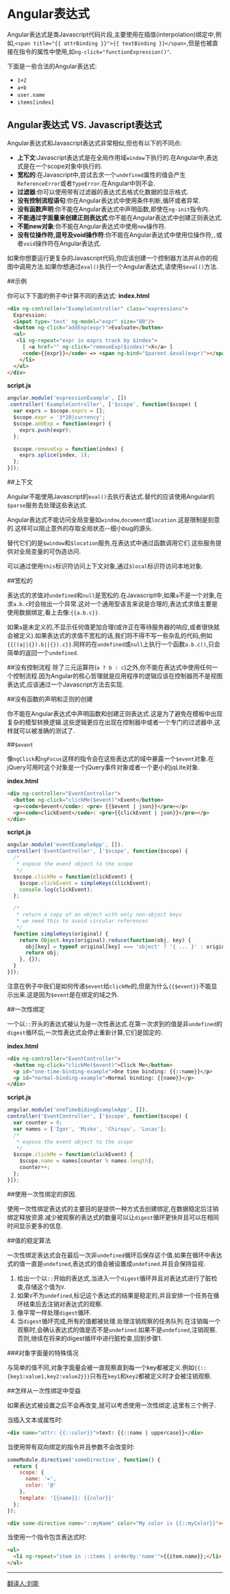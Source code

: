 # Angular表达式

Angular表达式是类Javascript代码片段,主要使用在插值\(interpolation\)绑定中,例如,`<span title="{{ attrBinding }}">{{ textBinding }}</span>`,但是也被直接在指令的属性中使用,如`ng-click="functionExpression()"`.

下面是一些合法的Angular表达式:

* `1+2`
* `a+b`
* `user.name`
* `items[index]`

## Angular表达式  VS.  Javascript表达式

Angular表达式和Javascript表达式非常相似,但也有以下的不同点:
*  **上下文**:Javascript表达式是在全局作用域`window`下执行的.在Angular中,表达式是在一个scope对象中执行的.
*  **宽松的**:在Javascript中,尝试去求一个`undefined`属性的值会产生`ReferenceError`或者`TypeError`.在Angular中则不会.
*  **过滤器**:你可以使用带有过滤器的表达式去格式化数据的显示格式.
*  **没有控制流程语句**:你在Angular表达式中使用条件判断,循环或者异常.
*  **没有函数声明**:你不能在Angular表达式中声明函数,即使在`ng-init`指令内.
*  **不能通过字面量来创建正则表达式**:你不能在Angular表达式中创建正则表达式.
* **不能new对象**:你不能在Angular表达式中使用`new`操作符.
*  **没有位操作符,逗号及void操作符**:你不能在Angular表达式中使用位操作符,`,`或者`void`操作符在Angular表达式.

如果你想要运行更复杂的Javascript代码,你应该创建一个控制器方法并从你的视图中调用方法.如果你想通过`eval()`执行一个Angular表达式,请使用`$eval()`方法.

##示例

你可以下下面的例子中计算不同的表达式:
**index.html**
```html
<div ng-controller="ExampleController" class="expressions">
  Expression:
  <input type='text' ng-model="expr" size="80"/>
  <button ng-click="addExp(expr)">Evaluate</button>
  <ul>
   <li ng-repeat="expr in exprs track by $index">
     [ <a href="" ng-click="removeExp($index)">X</a> ]
     <code>{{expr}}</code> => <span ng-bind="$parent.$eval(expr)"></span>
    </li>
  </ul>
</div>
```
**script.js**
```js
angular.module('expressionExample', [])
.controller('ExampleController', ['$scope', function($scope) {
  var exprs = $scope.exprs = [];
  $scope.expr = '3*10|currency';
  $scope.addExp = function(expr) {
    exprs.push(expr);
  };

  $scope.removeExp = function(index) {
    exprs.splice(index, 1);
  };
}]);
```
##上下文

Angular不能使用Javascript的`eval()`去执行表达式.替代的应该使用Angular的`$parse`服务去处理这些表达式.

Angular表达式不能访问全局变量如`window`,`document`或`location`.这是限制是刻意的.这样可以阻止意外的存取全局状态--细小bug的源头.

替代它们的是`$window`和`$location`服务,在表达式中通过函数调用它们.这些服务提供对全局变量的可伪造访问.

可以通过使用`this`标识符访问上下文对象,通过`$local`标识符访问本地对象.

##宽松的

表达式的求值对`undefined`和`null`是宽松的.在Javascript中,如果`a`不是一个对象,在求`a.b.c`时会抛出一个异常.这对一个通用型语言来说是合理的,表达式求值主要是使用数据绑定,看上去像:`{{a.b.c}}`.

如果`a`是未定义的,不显示任何值更加合理(或许正在等待服务器的响应,或者很快就会被定义).如果表达式的求值不宽松的话,我们将不得不写一些杂乱的代码,例如`{{((a||{}).b||{}).c}}`.同样的在`undefined`或`null`上执行一个函数`a.b.c()`,只会简单的返回一个`undefined`.

##没有控制流程
除了三元运算符(`a ? b : c`)之外,你不能在表达式中使用任何一个控制流程.因为Angular的核心哲理就是应用程序的逻辑应该在控制器而不是视图表达式,应该通过一个Javascript方法去实现.

##没有函数的声明和正则的创建

你不能在Angular表达式中声明函数和创建正则表达式.这是为了避免在模板中出现复杂的模型转换逻辑.这些逻辑更应在出现在控制器中或者一个专门的过滤器中,这样就可以被准确的测试了.

##`$event`

像`ngClick`和`ngFocus`这样的指令会在这些表达式的域中暴露一个`$event`对象.在jQuery可用时这个对象是一个jQuery事件对象或者一个更小的jqLite对象.

**index.html**
```html
<div ng-controller="EventController">
  <button ng-click="clickMe($event)">Event</button>
  <p><code>$event</code>: <pre> {{$event | json}}</pre></p>
  <p><code>clickEvent</code>: <pre>{{clickEvent | json}}</pre></p>
</div>
```
**script.js**
```js
angular.module('eventExampleApp', []).
controller('EventController', ['$scope', function($scope) {
  /*
   * expose the event object to the scope
   */
  $scope.clickMe = function(clickEvent) {
    $scope.clickEvent = simpleKeys(clickEvent);
    console.log(clickEvent);
  };

  /*
   * return a copy of an object with only non-object keys
   * we need this to avoid circular references
   */
  function simpleKeys(original) {
    return Object.keys(original).reduce(function(obj, key) {
      obj[key] = typeof original[key] === 'object' ? '{ ... }' : original[key];
      return obj;
    }, {});
  }
}]);
```
注意在例子中我们是如何传递`$event`给`clickMe`的,但是为什么`{{$event}}`不能显示出来.这是因为`$event`是在绑定的域之外.

##一次性绑定

一个以`::`开头的表达式被认为是一次性表达式.在第一次求到的值是非`undefined`的`digest`循环后,一次性表达式会停止重新计算,它们是固定的.

**index.html**
```html
<div ng-controller="EventController">
  <button ng-click="clickMe($event)">Click Me</button>
  <p id="one-time-binding-example">One time binding: {{::name}}</p>
  <p id="normal-binding-example">Normal binding: {{name}}</p>
</div>
```
**script.js**
```js
angular.module('oneTimeBidingExampleApp', []).
controller('EventController', ['$scope', function($scope) {
  var counter = 0;
  var names = ['Igor', 'Misko', 'Chirayu', 'Lucas'];
  /*
   * expose the event object to the scope
   */
  $scope.clickMe = function(clickEvent) {
    $scope.name = names[counter % names.length];
    counter++;
  };
}]);
```

##使用一次性绑定的原因.

使用一次性绑定表达式的主要目的是提供一种方式去创建绑定,在数据稳定后注销绑定释放资源.减少被观察的表达式的数量可以让`digest`循环更快并且可以在相同时间显示更多的信息.

##值的稳定算法

一次性绑定表达式会在最后一次非`undefined`循环后保存这个值.如果在循环中表达式的值一直是`undefined`,表达式的值会被设置成`undefined`.并且会保持监视.

1.  给出一个以`::`开始的表达式,当进入一个`digest`循环并且对表达式进行了脏检查,存储这个值为`V`.
2.  如果`V`不为`undefined`,标记这个表达式的结果是稳定的,并且安排一个任务在循环结束后去注销对表达式的观察.
3.  像平常一样处理`digest`循环.
4.  当`digest`循环完成,所有的值都被处理.处理注销观察的任务队列.在注销每一个观察时,会确认表达式的值是否不是`undefined`.如果不是`undefined`,注销观察.否则,继续在将来的digest循环中进行脏检查,回到步骤1.

###对象字面量的特殊情况

与简单的值不同,对象字面量会被一直观察直到每一个key都被定义.例如`{{::{key1:value1,key2:value2}}}`只有在`key1`和`key2`都被定义时才会被注销观察.

##怎样从一次性绑定中受益

如果表达式被设置之后不会再改变,就可以考虑使用一次性绑定.这里有三个例子.

当插入文本或属性时:
```html
<div name="attr: {{::color}}">text: {{::name | uppercase}}</div>
```
当使用带有双向绑定的指令并且参数不会改变时:
```js
someModule.directive('someDirective', function() {
  return {
    scope: {
      name: '=',
      color: '@'
    },
    template: '{{name}}: {{color}}'
  };
});
```
```html
<div some-directive name="::myName" color="My color is {{::myColor}}"></div>
```
当使用一个指令包含表达式时:
```html
<ul>
  <li ng-repeat="item in ::items | orderBy:'name'">{{item.name}};</li>
</ul>
```

---
[翻译人:刘能](https://github.com/liuneng1994)

